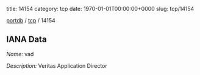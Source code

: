 title: 14154
category: tcp
date: 1970-01-01T00:00:00+0000
slug: tcp/14154

[portdb](/) / [tcp](/category/tcp.html) / 14154


## IANA Data

_Name:_ vad

_Description:_ Veritas Application Director

